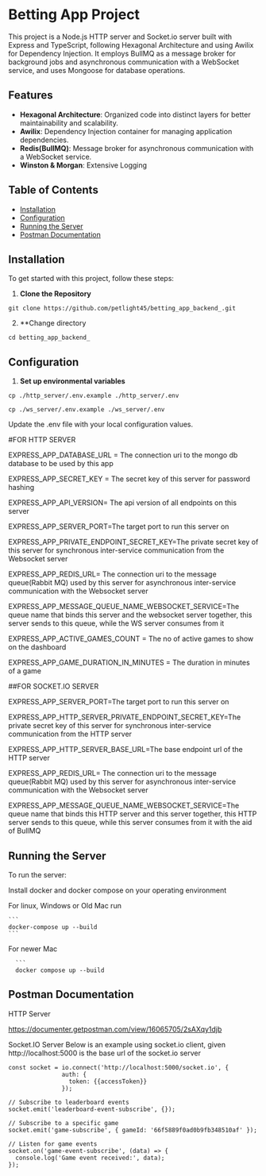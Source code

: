 # Betting App Project

This project is a Node.js HTTP server  and Socket.io server built with Express and TypeScript, following Hexagonal Architecture and using Awilix for Dependency Injection. It employs BullMQ as a message broker for background jobs and asynchronous communication with a WebSocket service, and uses Mongoose for database operations.

## Features

- **Hexagonal Architecture**: Organized code into distinct layers for better maintainability and scalability.
- **Awilix**: Dependency Injection container for managing application dependencies.
- **Redis(BullMQ)**: Message broker for asynchronous communication with a WebSocket service.
- **Winston & Morgan**: Extensive Logging


## Table of Contents

- [Installation](#installation)
- [Configuration](#configuration)
- [Running the Server](#running-the-server)
- [Postman Documentation](#postman-documentation)

## Installation

To get started with this project, follow these steps:

1. **Clone the Repository**

```
git clone https://github.com/petlight45/betting_app_backend_.git
```
2. **Change directory 
```
cd betting_app_backend_
```
## Configuration
   
1. **Set up environmental variables**

```
cp ./http_server/.env.example ./http_server/.env
```

```
cp ./ws_server/.env.example ./ws_server/.env
```

 Update the .env file with your local configuration values.
 
 
 #FOR HTTP SERVER
 
 EXPRESS_APP_DATABASE_URL = The connection uri to the mongo db database to be used by this app
 
 EXPRESS_APP_SECRET_KEY = The secret key of this server for password hashing
 
 EXPRESS_APP_API_VERSION= The api version of all endpoints on this server
 
 EXPRESS_APP_SERVER_PORT=The target port to run this server on
 
 EXPRESS_APP_PRIVATE_ENDPOINT_SECRET_KEY=The private secret key of this server for synchronous inter-service communication from the Websocket server

 EXPRESS_APP_REDIS_URL= The connection uri to the message queue(Rabbit MQ) used by this server for asynchronous inter-service communication with the Websocket server 
 
 EXPRESS_APP_MESSAGE_QUEUE_NAME_WEBSOCKET_SERVICE=The queue name that binds this server and the websocket server together, this server sends to this queue, while the WS server consumes from it
 
 EXPRESS_APP_ACTIVE_GAMES_COUNT = The no of active games to show on the dashboard
 
 EXPRESS_APP_GAME_DURATION_IN_MINUTES = The duration in minutes of a game
 
 
 
 ##FOR SOCKET.IO SERVER 
  
 EXPRESS_APP_SERVER_PORT=The target port to run this server on
 
 EXPRESS_APP_HTTP_SERVER_PRIVATE_ENDPOINT_SECRET_KEY=The private secret key of this server for synchronous inter-service communication from the HTTP server

 EXPRESS_APP_HTTP_SERVER_BASE_URL=The base endpoint url of the HTTP server

 EXPRESS_APP_REDIS_URL= The connection uri to the message queue(Rabbit MQ) used by this server for asynchronous inter-service communication with the Websocket server 
 
 EXPRESS_APP_MESSAGE_QUEUE_NAME_WEBSOCKET_SERVICE=The queue name that binds this HTTP server and this server together, this HTTP server sends to this queue, while this server consumes from it with the aid of BullMQ

 
 
 
 ## Running the Server
 
 To run the server:
 
 Install docker and docker compose on your operating environment
 
 For linux, Windows or Old Mac run
 
    ```
    docker-compose up --build
    ```
    
For newer Mac

      ```
      docker compose up --build
    
## Postman Documentation
 

  
HTTP Server

https://documenter.getpostman.com/view/16065705/2sAXqy1djb


Socket.IO Server
Below is an example using socket.io client, given http://localhost:5000 is the base url of the socket.io server
```
const socket = io.connect('http://localhost:5000/socket.io', {
               auth: {
                 token: {{accessToken}}
               });

// Subscribe to leaderboard events
socket.emit('leaderboard-event-subscribe', {});

// Subscribe to a specific game
socket.emit('game-subscribe', { gameId: '66f5889f0ad0b9fb348510af' });

// Listen for game events
socket.on('game-event-subscribe', (data) => {
  console.log('Game event received:', data);
});
```